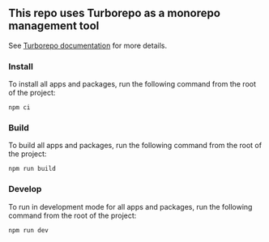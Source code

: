 ## This repo uses Turborepo as a monorepo management tool

See [Turborepo documentation](https://turbo.build/repo) for more details.

### Install
To install all apps and packages, run the following command from the root of the project:

```
npm ci
```

### Build
To build all apps and packages, run the following command from the root of the project:

```
npm run build
```

### Develop
To run in development mode for all apps and packages, run the following command from the root of the project:

```
npm run dev
```